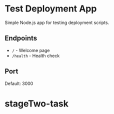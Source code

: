 # Test Deployment App

Simple Node.js app for testing deployment scripts.

## Endpoints
- `/` - Welcome page
- `/health` - Health check

## Port
Default: 3000
# stageTwo-task
